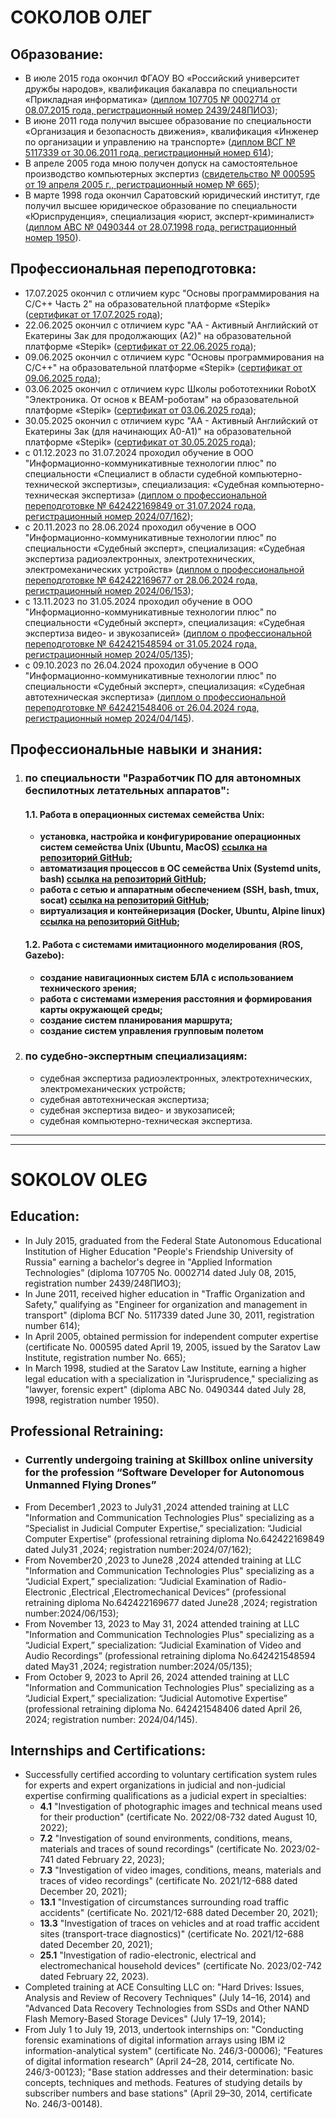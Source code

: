 # СОКОЛОВ ОЛЕГ  

## Образование: 
- В июле 2015 года окончил ФГАОУ ВО «Российский университет дружбы народов», квалификация бакалавра по специальности «Прикладная информатика» ([диплом 107705 № 0002714 от 08.07.2015 года, регистрационный номер 2439/248ПИОЗ](https://github.com/al-sapsan/al-sapsan/blob/master/Documents/IT_diploma.jpg));
- В июне 2011 года получил высшее образование по специальности «Организация и безопасность движения», квалификация «Инженер по организации и управлению на транспорте» ([диплом ВСГ № 5117339 от 30.06.2011 года, регистрационный номер 614](https://github.com/al-sapsan/al-sapsan/blob/master/Documents/automotive_diploma.jpeg)); 
- В апреле 2005 года мною получен допуск на самостоятельное производство компьютерных экспертиз ([свидетельство № 000595 от 19 апреля 2005 г., регистрационный номер № 665](https://github.com/al-sapsan/al-sapsan/blob/master/Documents/comp_eximination.jpg));
- В марте 1998 года окончил Саратовский юридический институт, где получил высшее юридическое образование по специальности «Юриспруденция», специализация «юрист, эксперт-криминалист» ([диплом АВС № 0490344 от 28.07.1998 года, регистрационный номер 1950](https://github.com/al-sapsan/al-sapsan/blob/master/Documents/forensic_diploma.jpg)). 

## Профессиональная переподготовка:
  - 17.07.2025 окончил с отличием курс "Основы программирования на С/С++ Часть 2" на образовательной платформе «Stepik» ([сертификат от 17.07.2025 года](https://github.com/al-sapsan/al-sapsan/blob/master/Documents/stepik-электроника.pdf));
  -  22.06.2025 окончил с отличием курс "АА - Активный Английский от Екатерины Зак для продолжающих (А2)" на образовательной платформе «Stepik» ([сертификат от 22.06.2025 года](https://github.com/al-sapsan/al-sapsan/blob/master/Documents/stepik-english(A0A1).pdf));
  -  09.06.2025 окончил с отличием курс "Основы программирования на С/С++" на образовательной платформе «Stepik» ([сертификат от 09.06.2025 года](https://github.com/al-sapsan/al-sapsan/blob/master/Documents/stepik-электроника.pdf));
  -  03.06.2025 окончил с отличием курс Школы робототехники RobotX "Электроника. От основ к BEAM-роботам" на образовательной платформе «Stepik» ([сертификат от 03.06.2025 года](https://github.com/al-sapsan/al-sapsan/blob/master/Documents/stepik-электроника.pdf));
  -  30.05.2025 окончил с отличием курс "АА - Активный Английский от Екатерины Зак (для начинающих А0-А1)" на образовательной платформе «Stepik» ([сертификат от 30.05.2025 года](https://github.com/al-sapsan/al-sapsan/blob/master/Documents/stepik-english(A0A1).pdf));
  -  с 01.12.2023 по 31.07.2024 проходил обучение в ООО "Информационно-коммуникативные технологии плюс" по специальности «Специалист в области судебной компьютерно-технической экспертизы», специализация: «Судебная компьютерно-техническая экспертиза» ([диплом о профессиональной переподготовке № 642422169849 от 31.07.2024 года, регистрационный номер 2024/07/162](https://github.com/al-sapsan/al-sapsan/blob/master/Documents/IT_rt_diploma.jpeg));
  -  с 20.11.2023 по 28.06.2024 проходил обучение в ООО "Информационно-коммуникативные технологии плюс" по специальности «Судебный эксперт», специализация: «Судебная экспертиза радиоэлектронных, электротехнических, электромеханических устройств» ([диплом о профессиональной переподготовке № 642422169677 от 28.06.2024 года, регистрационный номер 2024/06/153](https://github.com/al-sapsan/al-sapsan/blob/master/Documents/radio-electronic_rt_diploma.jpeg));
  -  с 13.11.2023 по 31.05.2024 проходил обучение в ООО "Информационно-коммуникативные технологии плюс" по специальности «Судебный эксперт», специализация: «Судебная экспертиза видео- и звукозаписей» ([диплом о профессиональной переподготовке № 642421548594 от 31.05.2024 года, регистрационный номер 2024/05/135](https://github.com/al-sapsan/al-sapsan/blob/master/Documents/audio-video_rt_diploma.jpeg));
  -  с 09.10.2023 по 26.04.2024 проходил обучение в ООО "Информационно-коммуникативные технологии плюс" по специальности «Судебный эксперт», специализация: «Судебная автотехническая экспертиза» ([диплом о профессиональной переподготовке № 642421548406 от 26.04.2024 года, регистрационный номер 2024/04/145](https://github.com/al-sapsan/al-sapsan/blob/master/Documents/automotive_rt_diploma.jpeg)).
  
## Профессиональные навыки и знания:
1. ### по специальности "Разработчик ПО для автономных беспилотных летательных аппаратов":
    #### **1.1. Работа в операционных системах семейства Unix:**
    - **установка, настройка и конфигурирование операционных систем семейства Unix (Ubuntu, MacOS) [ссылка на репозиторий GitHub](https://github.com/al-sapsan/skill-linux/tree/module1);**
    - **автоматизация процессов в ОС семейства Unix (Systemd units, bash) [ссылка на репозиторий GitHub](https://github.com/al-sapsan/skill-linux/tree/module2);**
    - **работа с сетью и аппаратным обеспечением (SSH, bash, tmux, socat) [ссылка на репозиторий GitHub](https://github.com/al-sapsan/skill-linux/tree/module3);**
    - **виртуализация и контейнеризация (Docker, Ubuntu, Alpine linux) [ссылка на репозиторий GitHub](https://github.com/al-sapsan/skill-linux/tree/module5);**
    #### **1.2. Работа с системами имитационного моделирования (ROS, Gazebo):**
    - **создание навигационных систем БЛА с использованием технического зрения;**
    - **работа с системами измерения расстояния и формирования карты окружающей среды;**
    - **создание систем планирования маршрута;**
    - **создание систем управления групповым полетом**
2. ### по судебно-экспертным специализациям:
    - судебная экспертиза радиоэлектронных, электротехнических, электромеханических устройств;
    - судебная автотехническая экспертиза;
    - судебная экспертиза видео- и звукозаписей;
    - судебная компьютерно-техническая экспертиза.
___
___
# SOKOLOV OLEG

## Education:
- In July 2015, graduated from the Federal State Autonomous Educational Institution of Higher Education "People's Friendship University of Russia" earning a bachelor's degree in "Applied Information Technologies" (diploma 107705 No. 0002714 dated July 08, 2015, registration number 2439/248ПИОЗ);
- In June 2011, received higher education in "Traffic Organization and Safety," qualifying as "Engineer for organization and management in transport" (diploma ВСГ No. 5117339 dated June 30, 2011, registration number 614);
- In April 2005, obtained permission for independent computer expertise (certificate No. 000595 dated April 19, 2005, issued by the Saratov Law Institute, registration number No. 665);
- In March 1998, studied at the Saratov Law Institute, earning a higher legal education with a specialization in "Jurisprudence," specializing as "lawyer, forensic expert" (diploma ABC No. 0490344 dated July 28, 1998, registration number 1950).

## Professional Retraining:
- ### Currently undergoing training at Skillbox online university for the profession “Software Developer for Autonomous Unmanned Flying Drones”
- From December1 ,2023 to July31 ,2024 attended training at LLC "Information and Communication Technologies Plus" specializing as a “Specialist in Judicial Computer Expertise,” specialization: “Judicial Computer Expertise” (professional retraining diploma No.642422169849 dated July31 ,2024; registration number:2024/07/162);
- From November20 ,2023 to June28 ,2024 attended training at LLC "Information and Communication Technologies Plus" specializing as a “Judicial Expert,” specialization: “Judicial Examination of Radio-Electronic ,Electrical ,Electromechanical Devices” (professional retraining diploma No.642422169677 dated June28 ,2024; registration number:2024/06/153);
- From November 13, 2023 to May 31, 2024 attended training at LLC "Information and Communication Technologies Plus" specializing as a “Judicial Expert,” specialization: “Judicial Examination of Video and Audio Recordings” (professional retraining diploma No.642421548594 dated May31 ,2024; registration number:2024/05/135);
- From October 9, 2023 to April 26, 2024 attended training at LLC "Information and Communication Technologies Plus" specializing as a “Judicial Expert,” specialization: “Judicial Automotive Expertise” (professional retraining diploma No. 642421548406 dated April 26, 2024; registration number: 2024/04/145).

## Internships and Certifications:
- Successfully certified according to voluntary certification system rules for experts and expert organizations in judicial and non-judicial expertise confirming qualifications as a judicial expert in specialties:
    - **4.1** "Investigation of photographic images and technical means used for their production" (certificate No. 2022/08-732 dated August 10, 2022);
    - **7.2** "Investigation of sound environments, conditions, means, materials and traces of sound recordings" (certificate No. 2023/02-741 dated February 22, 2023);
    - **7.3** "Investigation of video images, conditions, means, materials and traces of video recordings" (certificate No. 2021/12-688 dated December 20, 2021);
    - **13.1** "Investigation of circumstances surrounding road traffic accidents" (certificate No. 2021/12-688 dated December 20, 2021);
    - **13.3** "Investigation of traces on vehicles and at road traffic accident sites (transport-trace diagnostics)" (certificate No. 2021/12-688 dated December 20, 2021);
    - **25.1** "Investigation of radio-electronic, electrical and electromechanical household devices" (certificate No. 2023/02-742 dated February 22, 2023).
- Completed training at ACE Consulting LLC on: "Hard Drives: Issues, Analysis and Review of Recovery Techniques" (July 14–16, 2014) and "Advanced Data Recovery Technologies from SSDs and Other NAND Flash Memory-Based Storage Devices" (July 17–19, 2014);
- From July 1 to July 19, 2013, undertook internships on: "Conducting forensic examinations of digital information arrays using IBM i2 information-analytical system" (certificate No. 246/3-00006); "Features of digital information research" (April 24–28, 2014, certificate No. 246/3-00123); "Base station addresses and their determination: basic concepts, techniques and methods. Features of studying details by subscriber numbers and base stations" (April 29–30, 2014, certificate No. 246/3-00148).

